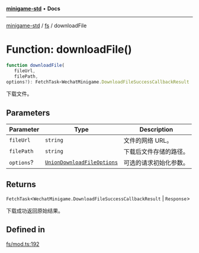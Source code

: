 [**minigame-std**](../../../README.md) • **Docs**

***

[minigame-std](../../../README.md) / [fs](../README.md) / downloadFile

# Function: downloadFile()

```ts
function downloadFile(
   fileUrl, 
   filePath, 
options?): FetchTask<WechatMinigame.DownloadFileSuccessCallbackResult | Response>
```

下载文件。

## Parameters

| Parameter | Type | Description |
| ------ | ------ | ------ |
| `fileUrl` | `string` | 文件的网络 URL。 |
| `filePath` | `string` | 下载后文件存储的路径。 |
| `options`? | [`UnionDownloadFileOptions`](../type-aliases/UnionDownloadFileOptions.md) | 可选的请求初始化参数。 |

## Returns

`FetchTask`\<`WechatMinigame.DownloadFileSuccessCallbackResult` \| `Response`\>

下载成功返回原始结果。

## Defined in

[fs/mod.ts:192](https://github.com/JiangJie/minigame-std/blob/9a02e61a8957cca22585cd9d056a48faa2b3d8ee/src/std/fs/mod.ts#L192)
